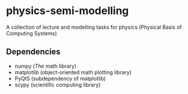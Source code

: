 # physics-semi-modelling

A collection of lecture and modelling tasks for physics (Physical Basis of Computing Systems)

## Dependencies

- numpy (*The* math library)
- matplotlib (object-oriented math plotting library)
- PyQt5 (subdependency of matplotlib)
- scypy (scientific computing library)

